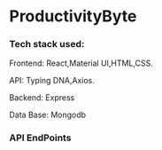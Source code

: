 # ProductivityByte


### Tech stack used:

Frontend: React,Material UI,HTML,CSS.

API: Typing DNA,Axios.

Backend: Express

Data Base: Mongodb


### API EndPoints




